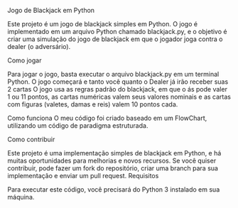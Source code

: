 Jogo de Blackjack em Python

  Este projeto é um jogo de blackjack simples em Python. O jogo é implementado em um arquivo Python chamado blackjack.py, e o objetivo é criar uma  simulação do jogo de blackjack em que o jogador joga contra o dealer (o adversário).
  
  Como jogar

Para jogar o jogo, basta executar o arquivo blackjack.py em um terminal Python. O jogo começará e tanto você quanto o Dealer já irão receber suas 2 cartas
O jogo usa as regras padrão do blackjack, em que o ás pode valer 1 ou 11 pontos, as cartas numéricas valem seus valores nominais e as cartas com figuras (valetes, damas e reis) valem 10 pontos cada.

Como funciona
O meu código foi criado baseado em um FlowChart, utilizando um código de paradigma estruturada.

Como contribuir

Este projeto é uma implementação simples de blackjack em Python, e há muitas oportunidades para melhorias e novos recursos. Se você quiser contribuir, pode fazer um fork do repositório, criar uma branch para sua implementação e enviar um pull request.
Requisitos

Para executar este código, você precisará do Python 3 instalado em sua máquina.
